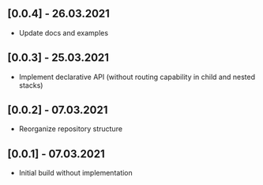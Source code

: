 ## [0.0.4] - 26.03.2021

* Update docs and examples

## [0.0.3] - 25.03.2021

* Implement declarative API (without routing capability in child and nested stacks)

## [0.0.2] - 07.03.2021

* Reorganize repository structure

## [0.0.1] - 07.03.2021

* Initial build without implementation
